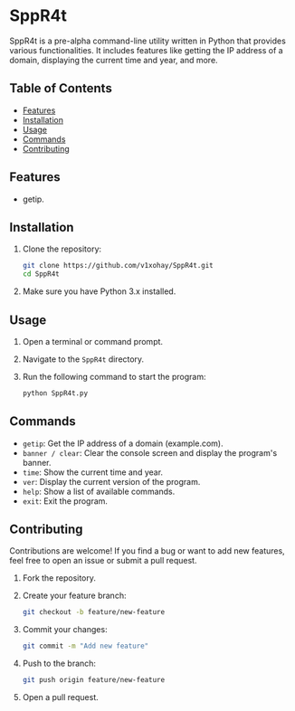 # SppR4t

SppR4t is a pre-alpha command-line utility written in Python that provides various functionalities. It includes features like getting the IP address of a domain, displaying the current time and year, and more.

## Table of Contents

- [Features](#features)
- [Installation](#installation)
- [Usage](#usage)
- [Commands](#commands)
- [Contributing](#contributing)

## Features

- getip.

## Installation

1. Clone the repository:
   ```bash
   git clone https://github.com/v1xohay/SppR4t.git
   cd SppR4t
   ```

2. Make sure you have Python 3.x installed.

## Usage

1. Open a terminal or command prompt.

2. Navigate to the `SppR4t` directory.

3. Run the following command to start the program:
   ```bash
   python SppR4t.py
   ```

## Commands

- `getip`: Get the IP address of a domain (example.com).
- `banner / clear`: Clear the console screen and display the program's banner.
- `time`: Show the current time and year.
- `ver`: Display the current version of the program.
- `help`: Show a list of available commands.
- `exit`: Exit the program.

## Contributing

Contributions are welcome! If you find a bug or want to add new features, feel free to open an issue or submit a pull request.

1. Fork the repository.

2. Create your feature branch:
   ```bash
   git checkout -b feature/new-feature
   ```

3. Commit your changes:
   ```bash
   git commit -m "Add new feature"
   ```

4. Push to the branch:
   ```bash
   git push origin feature/new-feature
   ```

5. Open a pull request.
